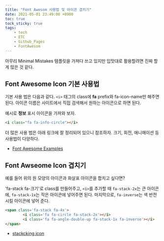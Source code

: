 ```yaml
---
title: "Font Awesom 사용법 및 아이콘 겹치기"
date: 2021-05-01 23:49:00 +0900
toc: true
tock_sticky: true
tags:
    - tech
    - ETC
    - Github_Pages
    - FontAwesom
---
```


아무리 Minimal Mistakes 템플릿을 가져다 쓰고 있지만 입맛대로 활용할려면 진짜 할게 많은 것 같다.

## Font Awesome Icon 기본 사용법

기본 사용 법은 다음과 같다. `<i>` 태그의 class에 **fa** prefix와 fa-icon-name만 해주면 된다. 아이콘 이름은 사이트에서 직접 검색해서 원하는 아이콘으로 하면 된다.

예시로 **정보** 표시 아이콘을 가져와 보자.

<i class="fa fa-info-circle"></i>

```html
<i class="fa fa-info-circle"></i>
```

더 많은 사용 법은 아래 링크에 잘 정리되어 있으니 참조하자. 크기, 회전, 애니매이션 등 사용법이 다양하다.

- [Font Awesome Examples](https://fontawesome.com/v4.7.0/examples/)

## Font Awseome Icon 겹치기

<span>
        <i class='fa fa-circle fa-2x'></i>
        <i class='fa fa-angle-double-up fa-2x'></i>
</span>

예를 들어 위의 원 모양의 아이콘과 화살표 아이콘을 합치고 싶다면?

'fa-stack fa-크기'로 class를 만들어주고, `<i>`를 추가할 때 `fa-stack-2x`는 큰 아이콘에, `fa-stack-1x`는 작은 아이콘에 넣어주면 된다. 마지막으로, `fa-inverse`는 색 반전시킬 아이콘에 넣어 준다.


```html
<span class='fa-stack fa-4x'>
        <i class='fa fa-circle fa-stack-2x'></i>
        <i class='fa fa-angle-double-up fa-stack-1x fa-inverse'></i>
</span>
```

<span class='fa-stack fa-4x'>
        <i class='fa fa-circle fa-stack-2x'></i>
        <i class='fa fa-angle-double-up fa-stack-1x fa-inverse'></i>
</span>




- [stackcking icon](https://fontawesome.com/how-to-use/on-the-web/styling/stacking-icons)
